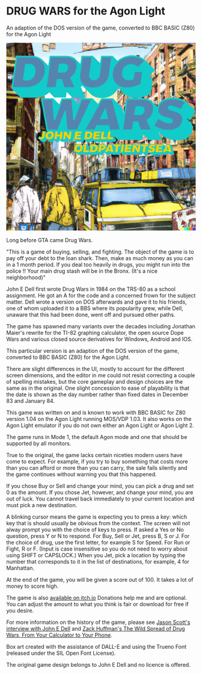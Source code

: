 # DRUG WARS for the Agon Light

An adaption of the DOS version of the game, converted to BBC BASIC (Z80) for the Agon Light

![BoxArt](BoxArt.png)

Long before GTA came Drug Wars.

"This is a game of buying, selling, and  fighting. The object of the game is to pay off your debt to the loan shark. Then, make as much money as you can in a 1 month period. If you deal too heavily  in  drugs,  you  might  run  into  the police !!  Your main drug stash will be  in the Bronx. (It's a nice neighborhood)"

John E Dell first wrote Drug Wars in 1984 on the TRS-80 as a school assignment. He got an A for the code and a concerned frown for the subject matter. Dell wrote a version on DOS afterwards and gave it to his friends, one of whom uploaded it to a BBS where its popularity grew, while Dell, unaware that this had been done, went off and pursued other paths.
 
The game has spawned many variants over the decades including Jonathan Maier's rewrite for the TI-82 graphing calculator, the open source Dope Wars and various closed source derivatives for Windows, Android and IOS.

This particular version is an adaption of the DOS version of the game, converted to BBC BASIC (Z80) for the Agon Light. 

There are slight differences in the UI, mostly to account for the different screen dimensions, and the editor in me could not resist correcting a couple of spelling mistakes, but the core gameplay and design choices are the same as in the original. One slight concession to ease of playability is that the date is shown as the day number rather than fixed dates in December 83 and January 84.

This game was written on and is known to work with BBC BASIC for Z80 version 1.04 on the Agon Light running MOS/VDP 1.03. It also works on the Agon Light emulator if you do not own either an Agon Light or Agon Light 2.

The game runs in Mode 1, the default Agon mode and one that should be supported by all monitors.

True to the original, the game lacks certain niceties modern users have come to expect. For example, if you try to buy something that costs more than you can afford or more than you can carry, the sale fails silently and the game continues without warning you that this happened.

If you chose Buy or Sell and change your mind, you can pick a drug and set 0 as the amount. If you chose Jet, however, and change your mind, you are out of luck. You cannot travel back immediately to your current location and must pick a new destination. 

A blinking cursor means the game is expecting you to press a key: which key that is should usually be obvious from the context. The screen will not alway prompt you with the choice of keys to press. If asked a Yes or No question, press Y or N to respond. For Buy, Sell or Jet, press B, S or J. For the choice of drug, use the first letter, for example S for Speed. For Run or Fight, R or F. (Input is case insensitive so you do not need to worry about using SHIFT or CAPSLOCK.) When you Jet, pick a location by typing the number that corresponds to it in the list of destinations, for example, 4 for Manhattan. 

At the end of the game, you will be given a score out of 100. It takes a lot of money to score high.

The game is also [available on itch.io](https://oldpatientsea.itch.io/drug-wars-for-the-agon-light) Donations help me and are optional. You can adjust the amount to what you think is fair or download for free if you desire. 

For more information on the history of the game, please see [Jason Scott's interview with John E Dell](http://ascii.textfiles.com/archives/899) and [Zack Huffman's The Wild Spread of Drug Wars, From Your Calculator to Your Phone](https://www.wired.com/story/history-drug-wars-calculator-game/).

Box art created with the assistance of DALL-E and using the Trueno Font (released under the SIL Open Font License).

The original game design belongs to John E Dell and no licence is offered.

